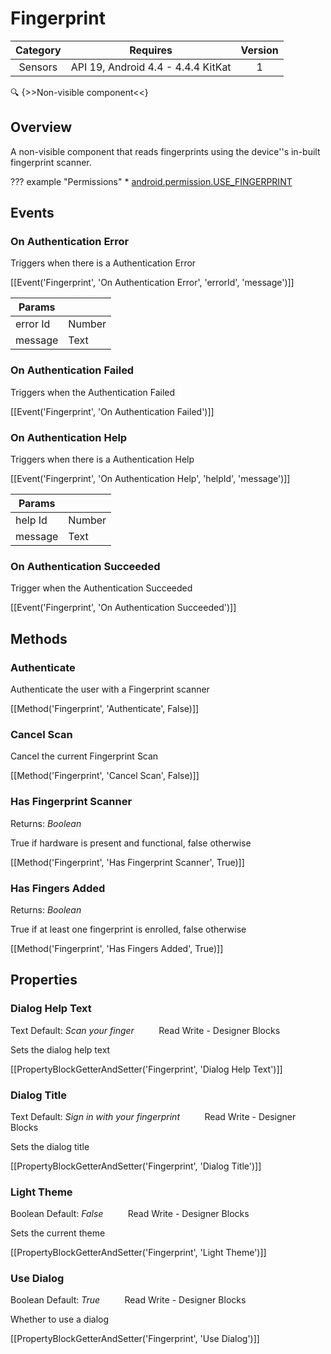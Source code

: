# Fingerprint

| Category | Requires | Version |
|:--------:|:-------:|:--------:|
|Sensors|API 19, Android 4.4 - 4.4.4 KitKat|1|

:mag: {>>Non-visible component<<}

## Overview

A non-visible component that reads fingerprints using the device''s in-built fingerprint scanner.

??? example "Permissions"
    * [android.permission.USE_FINGERPRINT](https://developer.android.com/reference/android/Manifest.permission.html#USE_FINGERPRINT)


## Events

### On Authentication Error

Triggers when there is a Authentication Error

[[Event('Fingerprint', 'On Authentication Error', 'errorId', 'message')]]

| Params | []() |
|--------|------|
|error Id|<span class="chip chip-number">Number</span>|
|message|<span class="chip chip-text">Text</span>|


### On Authentication Failed

Triggers when the Authentication Failed

[[Event('Fingerprint', 'On Authentication Failed')]]

### On Authentication Help

Triggers when there is a Authentication Help

[[Event('Fingerprint', 'On Authentication Help', 'helpId', 'message')]]

| Params | []() |
|--------|------|
|help Id|<span class="chip chip-number">Number</span>|
|message|<span class="chip chip-text">Text</span>|


### On Authentication Succeeded

Trigger when the Authentication Succeeded

[[Event('Fingerprint', 'On Authentication Succeeded')]]

## Methods

### Authenticate

Authenticate the user with a Fingerprint scanner

[[Method('Fingerprint', 'Authenticate', False)]]

### Cancel Scan

Cancel the current Fingerprint Scan

[[Method('Fingerprint', 'Cancel Scan', False)]]

### Has Fingerprint Scanner

<span class="chip chip-boolean">Returns: <i>Boolean</i></span> 

True if hardware is present and functional, false otherwise

[[Method('Fingerprint', 'Has Fingerprint Scanner', True)]]

### Has Fingers Added

<span class="chip chip-boolean">Returns: <i>Boolean</i></span> 

True if at least one fingerprint is enrolled, false otherwise

[[Method('Fingerprint', 'Has Fingers Added', True)]]

## Properties

### Dialog Help Text

<span class="chip chip-text">Text</span> <span class="chip chip-text">Default: <i>Scan your finger</i></span>&nbsp;&nbsp;&nbsp;&nbsp;&nbsp;&nbsp;&nbsp;&nbsp;&nbsp;&nbsp;<span class="chip chip-rw">Read</span> <span class="chip chip-rw">Write</span> - <span class="chip chip-bd">Designer</span> <span class="chip chip-bd">Blocks</span> 

Sets the dialog help text

[[PropertyBlockGetterAndSetter('Fingerprint', 'Dialog Help Text')]]

### Dialog Title

<span class="chip chip-text">Text</span> <span class="chip chip-text">Default: <i>Sign in with your fingerprint</i></span>&nbsp;&nbsp;&nbsp;&nbsp;&nbsp;&nbsp;&nbsp;&nbsp;&nbsp;&nbsp;<span class="chip chip-rw">Read</span> <span class="chip chip-rw">Write</span> - <span class="chip chip-bd">Designer</span> <span class="chip chip-bd">Blocks</span> 

Sets the dialog title

[[PropertyBlockGetterAndSetter('Fingerprint', 'Dialog Title')]]

### Light Theme

<span class="chip chip-boolean">Boolean</span> <span class="chip chip-boolean">Default: <i>False</i></span>&nbsp;&nbsp;&nbsp;&nbsp;&nbsp;&nbsp;&nbsp;&nbsp;&nbsp;&nbsp;<span class="chip chip-rw">Read</span> <span class="chip chip-rw">Write</span> - <span class="chip chip-bd">Designer</span> <span class="chip chip-bd">Blocks</span> 

Sets the current theme

[[PropertyBlockGetterAndSetter('Fingerprint', 'Light Theme')]]

### Use Dialog

<span class="chip chip-boolean">Boolean</span> <span class="chip chip-boolean">Default: <i>True</i></span>&nbsp;&nbsp;&nbsp;&nbsp;&nbsp;&nbsp;&nbsp;&nbsp;&nbsp;&nbsp;<span class="chip chip-rw">Read</span> <span class="chip chip-rw">Write</span> - <span class="chip chip-bd">Designer</span> <span class="chip chip-bd">Blocks</span> 

Whether to use a dialog

[[PropertyBlockGetterAndSetter('Fingerprint', 'Use Dialog')]]
